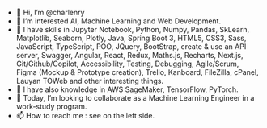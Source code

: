 - 👋 Hi, I’m @charlenry
- 👀 I’m interested AI, Machine Learning and Web Development.
- 🌱 I have skills in Jupyter Notebook, Python, Numpy, Pandas, SkLearn, Matplotlib, Seaborn, Plotly, Java, Spring Boot 3, HTML5, CSS3, Sass, JavaScript, TypeScript, POO, JQuery, BootStrap, create & use an API server, Swagger, Angular, React, Redux, Maths.js, Recharts, Next.js, Git/Github/Copilot, Accessibility, Testing, Debugging, Agile/Scrum, Figma (Mockup & Prototype creation), Trello, Kanboard, FileZilla, cPanel, Lauyan TOWeb and other interesting things.
- 🌱 I have also knowledge in AWS SageMaker, TensorFlow, PyTorch.
- 💞️ Today, I’m looking to collaborate as a Machine Learning Engineer in a work-study program.
- 📫 How to reach me : see on the left side.

<!---
charlenry/charlenry is a ✨ special ✨ repository because its `README.md` (this file) appears on your GitHub profile.
You can click the Preview link to take a look at your changes.
--->
